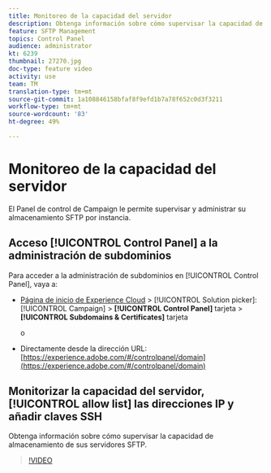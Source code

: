 ```yaml
---
title: Monitoreo de la capacidad del servidor
description: Obtenga información sobre cómo supervisar la capacidad de almacenamiento de sus servidores SFTP.
feature: SFTP Management
topics: Control Panel
audience: administrator
kt: 6239
thumbnail: 27270.jpg
doc-type: feature video
activity: use
team: TM
translation-type: tm+mt
source-git-commit: 1a108846158bfaf8f9efd1b7a78f652c0d3f3211
workflow-type: tm+mt
source-wordcount: '83'
ht-degree: 49%

---
```



# Monitoreo de la capacidad del servidor

El Panel de control de Campaign le permite supervisar y administrar su almacenamiento SFTP por instancia.

## Acceso [!UICONTROL Control Panel] a la administración de subdominios

Para acceder a la administración de subdominios en [!UICONTROL Control Panel], vaya a:

* [Página de inicio de Experience Cloud](https://experience.adobe.com/#/home) > [!UICONTROL Solution picker]: [!UICONTROL Campaign] > **[!UICONTROL Control Panel]** tarjeta > **[!UICONTROL Subdomains & Certificates]** tarjeta

   o
* Directamente desde la dirección URL: [https://experience.adobe.com/#/controlpanel/domain](https://experience.adobe.com/#/controlpanel/domain)

## Monitorizar la capacidad del servidor, [!UICONTROL allow list] las direcciones IP y añadir claves SSH

Obtenga información sobre cómo supervisar la capacidad de almacenamiento de sus servidores SFTP.

>[!VIDEO](https://video.tv.adobe.com/v/27270?quality=12)
